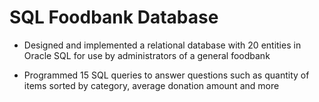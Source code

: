 # SQL Foodbank Database

- Designed and implemented a relational database with 20 entities in Oracle SQL for use by administrators of a general foodbank

- Programmed 15 SQL queries to answer questions such as quantity of items sorted by category, average donation amount and more
